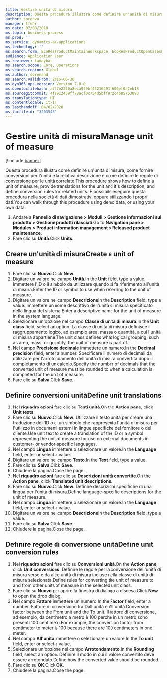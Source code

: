 ```yaml
---
title: Gestire unità di misura
description: Questa procedura illustra come definire un'unità di misura, come fornire conversioni per l'unità e la relativa descrizione e come definire le regole di conversione per le unità correlate.
author: sorenva
manager: tfehr
ms.date: 07/08/2018
ms.topic: business-process
ms.prod: ''
ms.service: dynamics-ax-applications
ms.technology: ''
ms.search.form: EcoResProductMaintainWorkspace, EcoResProductOpenCasesFormPart, UnitOfMeasure, UnitOfMeasureReportingTranslation, UnitOfMeasureTranslation, UnitOfMeasureConversion, UnitOfMeasureConversionEditOrCreate, UnitOfMeasureLookup
audience: Application User
ms.reviewer: kamaybac
ms.search.scope: Core, Operations
ms.search.region: Global
ms.author: sorenand
ms.search.validFrom: 2016-06-30
ms.dyn365.ops.version: Version 7.0.0
ms.openlocfilehash: a7f7e2220a8eca9f9bf45216491f606ef0a2eb18
ms.sourcegitcommit: 4f9912439ff78acf0c754d5bff972c4b85763093
ms.translationtype: HT
ms.contentlocale: it-IT
ms.lasthandoff: 04/02/2020
ms.locfileid: "3203545"
---
```

# <a name="manage-unit-of-measure"></a><span data-ttu-id="cacff-103">Gestire unità di misura</span><span class="sxs-lookup"><span data-stu-id="cacff-103">Manage unit of measure</span></span>

[!include [banner](../../includes/banner.md)]

<span data-ttu-id="cacff-104">Questa procedura illustra come definire un'unità di misura, come fornire conversioni per l'unità e la relativa descrizione e come definire le regole di conversione per le unità correlate.</span><span class="sxs-lookup"><span data-stu-id="cacff-104">This procedure shows how to define a unit of measure, provide translations for the unit and it's description, and define conversion rules for related units.</span></span> <span data-ttu-id="cacff-105">È possibile eseguire questa procedura nella società di dati dimostrativi oppure utilizzando i propri dati.</span><span class="sxs-lookup"><span data-stu-id="cacff-105">You can walk through this procedure using demo data, or using your own data.</span></span>

1. <span data-ttu-id="cacff-106">Andare a **Pannello di navigazione > Moduli > Gestione informazioni sul prodotto > Gestione prodotti rilasciati**.</span><span class="sxs-lookup"><span data-stu-id="cacff-106">Go to **Navigation pane > Modules > Product information management > Released product maintenance**.</span></span>
2. <span data-ttu-id="cacff-107">Fare clic su **Unità**.</span><span class="sxs-lookup"><span data-stu-id="cacff-107">Click **Units**.</span></span>

## <a name="create-a-unit-of-measure"></a><span data-ttu-id="cacff-108">Creare un'unità di misura</span><span class="sxs-lookup"><span data-stu-id="cacff-108">Create a unit of measure</span></span>
1. <span data-ttu-id="cacff-109">Fare clic su **Nuovo**.</span><span class="sxs-lookup"><span data-stu-id="cacff-109">Click **New**.</span></span>
2. <span data-ttu-id="cacff-110">Digitare un valore nel campo **Unità**.</span><span class="sxs-lookup"><span data-stu-id="cacff-110">In the **Unit** field, type a value.</span></span> <span data-ttu-id="cacff-111">Immettere l'ID o il simbolo da utilizzare quando si fa riferimento all'unità di misura.</span><span class="sxs-lookup"><span data-stu-id="cacff-111">Enter the ID or symbol to use when referring to the unit of measure.</span></span>  
3. <span data-ttu-id="cacff-112">Digitare un valore nel campo **Descrizione**</span><span class="sxs-lookup"><span data-stu-id="cacff-112">In the **Description** field, type a value.</span></span> <span data-ttu-id="cacff-113">Immettere un nome descrittivo dell'unità di misura specificato nella lingua del sistema.</span><span class="sxs-lookup"><span data-stu-id="cacff-113">Enter a descriptive name for the unit of measure in the system language.</span></span>  
4. <span data-ttu-id="cacff-114">Selezionare un'opzione nel campo **Classe di unità di misura**.</span><span class="sxs-lookup"><span data-stu-id="cacff-114">In the **Unit class** field, select an option.</span></span> <span data-ttu-id="cacff-115">La classe di unità di misura definisce il raggruppamento logico, ad esempio area, massa o quantità, a cui l'unità di misura appartiene.</span><span class="sxs-lookup"><span data-stu-id="cacff-115">The unit class defines what logical grouping, such as area, mass, or quantity, the unit of measure is part of.</span></span>  
5. <span data-ttu-id="cacff-116">Nel campo **Precisione decimale** immettere un numero.</span><span class="sxs-lookup"><span data-stu-id="cacff-116">In the **Decimal precision** field, enter a number.</span></span> <span data-ttu-id="cacff-117">Specificare il numero di decimali da utilizzare per l'arrotondamento dell'unità di misura convertita dopo il completamento di un calcolo.</span><span class="sxs-lookup"><span data-stu-id="cacff-117">Specify the number of decimals that the converted unit of measure must be rounded to when a calculation is completed for the unit of measure.</span></span>  
6. <span data-ttu-id="cacff-118">Fare clic su **Salva**.</span><span class="sxs-lookup"><span data-stu-id="cacff-118">Click **Save**.</span></span>

## <a name="define-unit-translations"></a><span data-ttu-id="cacff-119">Definire conversioni unità</span><span class="sxs-lookup"><span data-stu-id="cacff-119">Define unit translations</span></span>
1. <span data-ttu-id="cacff-120">Nel **riquadro azioni** fare clic su **Testi unità**.</span><span class="sxs-lookup"><span data-stu-id="cacff-120">On the **Action pane**, click **Unit texts**.</span></span>
2. <span data-ttu-id="cacff-121">Fare clic su **Nuovo**.</span><span class="sxs-lookup"><span data-stu-id="cacff-121">Click **New**.</span></span> <span data-ttu-id="cacff-122">Utilizzare il testo unità per creare una traduzione dell'ID o di un simbolo che rappresenta l'unità di misura per l'utilizzo in documenti esterni in lingue specifiche del fornitore o del cliente.</span><span class="sxs-lookup"><span data-stu-id="cacff-122">Use unit text to create a translation of the ID or a symbol representing the unit of measure for use on external documents in customer- or vendor-specific languages.</span></span>  
3. <span data-ttu-id="cacff-123">Nel campo **Lingua** immettere o selezionare un valore.</span><span class="sxs-lookup"><span data-stu-id="cacff-123">In the **Language** field, enter or select a value.</span></span>
4. <span data-ttu-id="cacff-124">Digitare un valore nel campo **Testo**.</span><span class="sxs-lookup"><span data-stu-id="cacff-124">In the **Text** field, type a value.</span></span>
5. <span data-ttu-id="cacff-125">Fare clic su **Salva**.</span><span class="sxs-lookup"><span data-stu-id="cacff-125">Click **Save**.</span></span>
6. <span data-ttu-id="cacff-126">Chiudere la pagina.</span><span class="sxs-lookup"><span data-stu-id="cacff-126">Close the page.</span></span>
7. <span data-ttu-id="cacff-127">Nel **riquadro azioni** fare clic su **Descrizioni unità convertite**.</span><span class="sxs-lookup"><span data-stu-id="cacff-127">On the **Action pane**, click **Translated unit descriptions**.</span></span>
8. <span data-ttu-id="cacff-128">Fare clic su **Nuovo**.</span><span class="sxs-lookup"><span data-stu-id="cacff-128">Click **New**.</span></span> <span data-ttu-id="cacff-129">Definire descrizioni specifiche di una lingua per l'unità di misura.</span><span class="sxs-lookup"><span data-stu-id="cacff-129">Define language-specific descriptions for the unit of measure.</span></span>  
9. <span data-ttu-id="cacff-130">Nel campo **Lingua** immettere o selezionare un valore.</span><span class="sxs-lookup"><span data-stu-id="cacff-130">In the **Language** field, enter or select a value.</span></span>
10. <span data-ttu-id="cacff-131">Digitare un valore nel campo **Descrizione**</span><span class="sxs-lookup"><span data-stu-id="cacff-131">In the **Description** field, type a value.</span></span>
11. <span data-ttu-id="cacff-132">Fare clic su **Salva**.</span><span class="sxs-lookup"><span data-stu-id="cacff-132">Click **Save**.</span></span>
12. <span data-ttu-id="cacff-133">Chiudere la pagina.</span><span class="sxs-lookup"><span data-stu-id="cacff-133">Close the page.</span></span>

## <a name="define-unit-conversion-rules"></a><span data-ttu-id="cacff-134">Definire regole di conversione unità</span><span class="sxs-lookup"><span data-stu-id="cacff-134">Define unit conversion rules</span></span>
1. <span data-ttu-id="cacff-135">Nel **riquadro azioni** fare clic su **Conversioni unità**.</span><span class="sxs-lookup"><span data-stu-id="cacff-135">On the **Action pane**, click **Unit conversions**.</span></span> <span data-ttu-id="cacff-136">Definire le regole per la conversione dell'unità di misura verso e da altre unità di misura incluse nella classe di unità di misura selezionata.</span><span class="sxs-lookup"><span data-stu-id="cacff-136">Define rules for converting the unit of measure to and from other units of measure in the selected unit class.</span></span>  
2. <span data-ttu-id="cacff-137">Fare clic su **Nuovo** per aprire la finestra di dialogo a discesa.</span><span class="sxs-lookup"><span data-stu-id="cacff-137">Click **New** to open the drop dialog.</span></span>
3. <span data-ttu-id="cacff-138">Nel campo **Fattore** immettere un numero.</span><span class="sxs-lookup"><span data-stu-id="cacff-138">In the **Factor** field, enter a number.</span></span> <span data-ttu-id="cacff-139">Fattore di conversione tra Dall'unità e All'unità.</span><span class="sxs-lookup"><span data-stu-id="cacff-139">Conversion factor between the From unit and the To unit.</span></span> <span data-ttu-id="cacff-140">Il fattore di conversione, ad esempio, da centimetro a metro è 100 perché in un metro sono presenti 100 centimetri.</span><span class="sxs-lookup"><span data-stu-id="cacff-140">For example, the conversion factor from centimeter to meter is 100 because there are 100 centimeters in one meter.</span></span>  
4. <span data-ttu-id="cacff-141">Nel campo **All'unità** immettere o selezionare un valore.</span><span class="sxs-lookup"><span data-stu-id="cacff-141">In the **To unit** field, enter or select a value.</span></span>
5. <span data-ttu-id="cacff-142">Selezionare un'opzione nel campo **Arrotondamento**.</span><span class="sxs-lookup"><span data-stu-id="cacff-142">In the **Rounding** field, select an option.</span></span> <span data-ttu-id="cacff-143">Definire il modo in cui il valore convertito deve essere arrotondato.</span><span class="sxs-lookup"><span data-stu-id="cacff-143">Define how the converted value should be rounded.</span></span>  
6. <span data-ttu-id="cacff-144">Fare clic su **OK**.</span><span class="sxs-lookup"><span data-stu-id="cacff-144">Click **OK**.</span></span>
7. <span data-ttu-id="cacff-145">Chiudere la pagina.</span><span class="sxs-lookup"><span data-stu-id="cacff-145">Close the page.</span></span>

